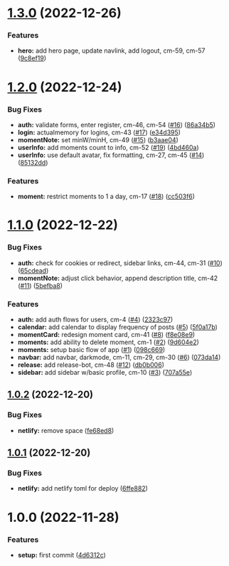 # [1.3.0](https://github.com/denvermullets/collectable-moments/compare/v1.2.0...v1.3.0) (2022-12-26)


### Features

* **hero:** add hero page, update navlink, add logout, cm-59, cm-57 ([9c8ef19](https://github.com/denvermullets/collectable-moments/commit/9c8ef192db5a5965b438a4a02f3f8b29fc8d4847))

# [1.2.0](https://github.com/denvermullets/collectable-moments/compare/v1.1.0...v1.2.0) (2022-12-24)


### Bug Fixes

* **auth:** validate forms, enter register, cm-46, cm-54 ([#16](https://github.com/denvermullets/collectable-moments/issues/16)) ([86a34b5](https://github.com/denvermullets/collectable-moments/commit/86a34b506ad4917787c23ce3acf0506e04a3761d))
* **login:** actualmemory for logins, cm-43 ([#17](https://github.com/denvermullets/collectable-moments/issues/17)) ([e34d395](https://github.com/denvermullets/collectable-moments/commit/e34d395acc123dbf8352c3d66288ced05b61729d))
* **momentNote:** set minW/minH, cm-49 ([#15](https://github.com/denvermullets/collectable-moments/issues/15)) ([b3aae04](https://github.com/denvermullets/collectable-moments/commit/b3aae0458653df9f02b72dff535261bbf72b7a36))
* **userInfo:** add moments count to info, cm-52 ([#19](https://github.com/denvermullets/collectable-moments/issues/19)) ([4bd460a](https://github.com/denvermullets/collectable-moments/commit/4bd460a52962968e6b6cbf911f66419ba35ee952))
* **userInfo:** use default avatar, fix formatting, cm-27, cm-45 ([#14](https://github.com/denvermullets/collectable-moments/issues/14)) ([85132dd](https://github.com/denvermullets/collectable-moments/commit/85132dd03913a5f43fcb8a170e7d19f43229cbaa))


### Features

* **moment:** restrict moments to 1 a day, cm-17 ([#18](https://github.com/denvermullets/collectable-moments/issues/18)) ([cc503f6](https://github.com/denvermullets/collectable-moments/commit/cc503f6acd811d8eacc0e47f65d2e4e881e5b8f8))

# [1.1.0](https://github.com/denvermullets/collectable-moments/compare/v1.0.2...v1.1.0) (2022-12-22)


### Bug Fixes

* **auth:** check for cookies or redirect, sidebar links, cm-44, cm-31 ([#10](https://github.com/denvermullets/collectable-moments/issues/10)) ([65cdead](https://github.com/denvermullets/collectable-moments/commit/65cdead543085cf51c177ef5a50fd24a95eac0d7))
* **momentNote:** adjust click behavior, append description title, cm-42 ([#11](https://github.com/denvermullets/collectable-moments/issues/11)) ([5befba8](https://github.com/denvermullets/collectable-moments/commit/5befba88842efa59fa0417863eee3b7388999d60))


### Features

* **auth:** add auth flows for users, cm-4 ([#4](https://github.com/denvermullets/collectable-moments/issues/4)) ([2323c97](https://github.com/denvermullets/collectable-moments/commit/2323c97483fe7cda2283fb8686b66150281dd241))
* **calendar:** add calendar to display frequency of posts ([#5](https://github.com/denvermullets/collectable-moments/issues/5)) ([5f0a17b](https://github.com/denvermullets/collectable-moments/commit/5f0a17b4d29e8ee255ca9667da27bfc2eb84ed91))
* **momentCard:** redesign moment card, cm-41 ([#8](https://github.com/denvermullets/collectable-moments/issues/8)) ([f8e08e9](https://github.com/denvermullets/collectable-moments/commit/f8e08e97ca43cd813d68be218d39ea880bbd082a))
* **moments:** add ability to delete moment, cm-1 ([#2](https://github.com/denvermullets/collectable-moments/issues/2)) ([9d604e2](https://github.com/denvermullets/collectable-moments/commit/9d604e2771b86a303146b911c97be422ac45e366))
* **moments:** setup basic flow of app ([#1](https://github.com/denvermullets/collectable-moments/issues/1)) ([098c669](https://github.com/denvermullets/collectable-moments/commit/098c66928f32f471cea3e35ab35ec052fe7625e6))
* **navbar:** add navbar, darkmode, cm-11, cm-29, cm-30 ([#6](https://github.com/denvermullets/collectable-moments/issues/6)) ([073da14](https://github.com/denvermullets/collectable-moments/commit/073da14a7d99fbe2949deb2a65f831c320f8920a))
* **release:** add release-bot, cm-48 ([#12](https://github.com/denvermullets/collectable-moments/issues/12)) ([db0b006](https://github.com/denvermullets/collectable-moments/commit/db0b006cff9a97ad286a1e31bdcee50b03909f19))
* **sidebar:** add sidebar w/basic profile, cm-10 ([#3](https://github.com/denvermullets/collectable-moments/issues/3)) ([707a55e](https://github.com/denvermullets/collectable-moments/commit/707a55e55c945919b052d7e9977d57fa5776b4ab))

## [1.0.2](https://github.com/denvermullets/collectable-moments/compare/v1.0.1...v1.0.2) (2022-12-20)


### Bug Fixes

* **netlify:** remove space ([fe68ed8](https://github.com/denvermullets/collectable-moments/commit/fe68ed833389c4237167745112ca26d7cf95b278))

## [1.0.1](https://github.com/denvermullets/collectable-moments/compare/v1.0.0...v1.0.1) (2022-12-20)


### Bug Fixes

* **netlify:** add netlify toml for deploy ([6ffe882](https://github.com/denvermullets/collectable-moments/commit/6ffe8824a30865d5326daf7db216e3312e24166b))

# 1.0.0 (2022-11-28)


### Features

* **setup:** first commit ([4d6312c](https://github.com/denvermullets/collectable-moments/commit/4d6312c05b89e3ce0edaff21dcbd3367ed6549e3))
